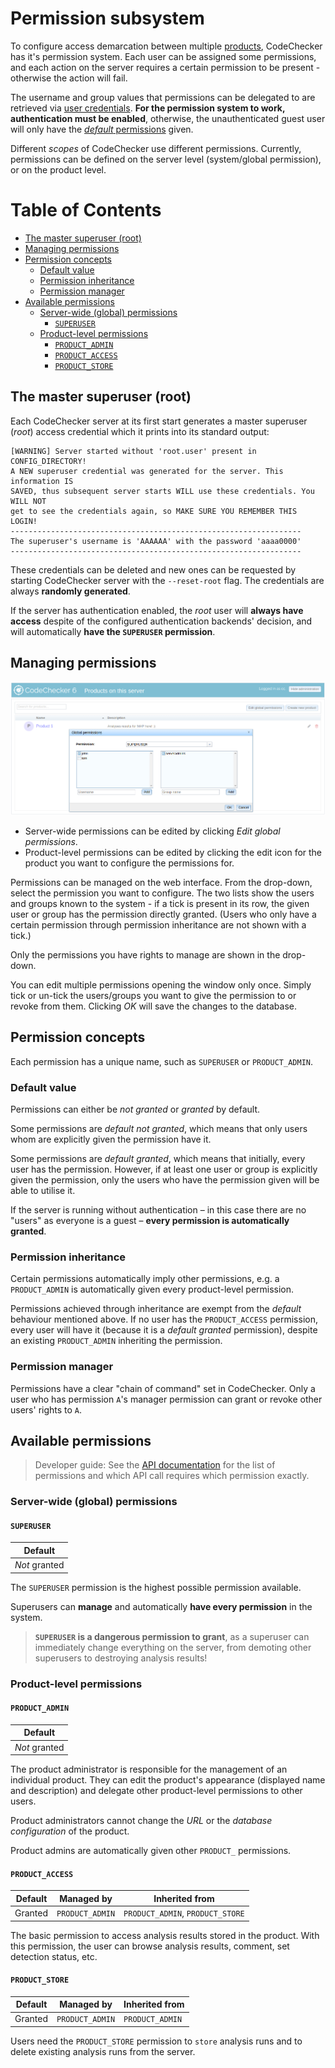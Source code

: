 Permission subsystem
====================

To configure access demarcation between multiple [products](/docs/products.md),
CodeChecker has it's permission system. Each user can be assigned some
permissions, and each action on the server requires a certain permission to be
present - otherwise the action will fail.

The username and group values that permissions can be delegated to are
retrieved via [user credentials](/docs/authentication.md). **For the permission
system to work, authentication must be enabled**, otherwise, the
unauthenticated guest user will only have the
[*default* permissions](/docs/permissions.md#default-value) given.

Different *scopes* of CodeChecker use different permissions. Currently,
permissions can be defined on the server level (system/global permission), or
on the product level.

Table of Contents
=================
* [The master superuser (root)](#the-master-superuser)
* [Managing permissions](#managing-permissions)
* [Permission concepts](#permission-concepts)
  * [Default value](#default-value)
  * [Permission inheritance](#permission-inheritance)
  * [Permission manager](#permission-manager)
* [Available permissions](#available-permissions)
  * [Server-wide (global) permissions](#global-permissions)
    * [`SUPERUSER`](#superuser)
  * [Product-level permissions](#product-level-permissions)
    * [`PRODUCT_ADMIN`](#product-admin)
    * [`PRODUCT_ACCESS`](#product-access)
    * [`PRODUCT_STORE`](#product-store)

## <a name="the-master-superuser"></a> The master superuser (root)

Each CodeChecker server at its first start generates a master superuser
(*root*) access credential which it prints into its standard output:

~~~~~~~~~~~~~~~~~~~~~
[WARNING] Server started without 'root.user' present in CONFIG_DIRECTORY!
A NEW superuser credential was generated for the server. This information IS
SAVED, thus subsequent server starts WILL use these credentials. You WILL NOT
get to see the credentials again, so MAKE SURE YOU REMEMBER THIS LOGIN!
-----------------------------------------------------------------
The superuser's username is 'AAAAAA' with the password 'aaaa0000'
-----------------------------------------------------------------
~~~~~~~~~~~~~~~~~~~~~

These credentials can be deleted and new ones can be requested by starting
CodeChecker server with the `--reset-root` flag. The credentials are always
**randomly generated**.

If the server has authentication enabled, the *root* user will **always have
access** despite of the configured authentication backends' decision, and
will automatically **have the `SUPERUSER` permission**.

## <a name="managing-permissions"></a> Managing permissions

![Global permission manager](/docs/images/permissions.png)

 * Server-wide permissions can be edited by clicking *Edit global permissions*.
 * Product-level permissions can be edited by clicking the edit icon for the
   product you want to configure the permissions for.

Permissions can be managed on the web interface. From the drop-down, select the
permission you want to configure. The two lists show the users and groups
known to the system - if a tick is present in its row, the given user or group
has the permission directly granted. (Users who only have a certain permission
through permission inheritance are not shown with a tick.)

Only the permissions you have rights to manage are shown in the drop-down.

You can edit multiple permissions opening the window only once. Simply tick or
un-tick the users/groups you want to give the permission to or revoke from them.
Clicking *OK* will save the changes to the database.

## <a name="permission-concepts"></a> Permission concepts

Each permission has a unique name, such as `SUPERUSER` or `PRODUCT_ADMIN`.

### <a name="default-value"></a> Default value

Permissions can either be *not granted* or *granted* by default.

Some permissions are *default not granted*, which means that only users whom
are explicitly given the permission have it.

Some permissions are *default granted*, which means that initially, every user
has the permission. However, if at least one user or group is explicitly
given the permission, only the users who have the permission given will be
able to utilise it.

If the server is running without authentication &ndash; in this case there are
no "users" as everyone is a guest &ndash; **every permission is automatically
granted**.

### <a name="permission-inheritance"></a> Permission inheritance

Certain permissions automatically imply other permissions, e.g. a
`PRODUCT_ADMIN` is automatically given every product-level permission.

Permissions achieved through inheritance are exempt from the *default*
behaviour mentioned above. If no user has the `PRODUCT_ACCESS` permission,
every user will have it (because it is a *default granted* permission), despite
an existing `PRODUCT_ADMIN` inheriting the permission.

### <a name="permission-manager"></a> Permission manager

Permissions have a clear "chain of command" set in CodeChecker. Only a user who
has permission `A`'s manager permission can grant or revoke other users' rights
to `A`.

## <a name="available-permissions"></a> Available permissions

> Developer guide: See the [API documentation](/api/README.md) for the list of
> permissions and which API call requires which permission exactly.

### <a name="global-permissions"></a> Server-wide (global) permissions

#### <a name="superuser"></a> `SUPERUSER`

|    Default    |
|---------------|
| *Not* granted |

The `SUPERUSER` permission is the highest possible permission available.

Superusers can **manage** and automatically **have every permission** in the
system.

> **`SUPERUSER` is a dangerous permission to grant**, as a superuser can
> immediately change everything on the server, from demoting other superusers
> to destroying analysis results!

### <a name="product-level-permissions"></a> Product-level permissions

#### <a name="product-admin"></a> `PRODUCT_ADMIN`

|    Default    |
|---------------|
| *Not* granted |

The product administrator is responsible for the management of an individual
product. They can edit the product's appearance (displayed name and
description) and delegate other product-level permissions to other users.

Product administrators cannot change the *URL* or the *database configuration*
of the product.

Product admins are automatically given other `PRODUCT_` permissions.

#### <a name="product-access"></a> `PRODUCT_ACCESS`

| Default |    Managed by   |          Inherited from          |
|---------|-----------------|----------------------------------|
| Granted | `PRODUCT_ADMIN` | `PRODUCT_ADMIN`, `PRODUCT_STORE` |


The basic permission to access analysis results stored in the product. With
this permission, the user can browse analysis results, comment, set detection
status, etc.

#### <a name="product-store"></a> `PRODUCT_STORE`

| Default |    Managed by   | Inherited from  |
|---------|-----------------|-----------------|
| Granted | `PRODUCT_ADMIN` | `PRODUCT_ADMIN` |

Users need the `PRODUCT_STORE` permission to `store` analysis runs and to
delete existing analysis runs from the server.
